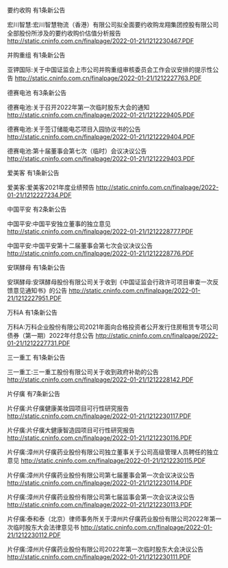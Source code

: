 要约收购 有1条新公告 

宏川智慧:宏川智慧物流（香港）有限公司拟全面要约收购龙翔集团控股有限公司全部股份所涉及的要约收购价估值分析报告 http://static.cninfo.com.cn/finalpage/2022-01-21/1212230467.PDF 

并购重组 有1条新公告 

亚钾国际:关于中国证监会上市公司并购重组审核委员会工作会议安排的提示性公告 http://static.cninfo.com.cn/finalpage/2022-01-21/1212227763.PDF 

德赛电池 有3条新公告 

德赛电池:关于召开2022年第一次临时股东大会的通知 http://static.cninfo.com.cn/finalpage/2022-01-21/1212229405.PDF 

德赛电池:关于签订储能电芯项目入园协议书的公告 http://static.cninfo.com.cn/finalpage/2022-01-21/1212229404.PDF 

德赛电池:第十届董事会第七次（临时）会议决议公告 http://static.cninfo.com.cn/finalpage/2022-01-21/1212229403.PDF 

爱美客 有1条新公告 

爱美客:爱美客2021年度业绩预告 http://static.cninfo.com.cn/finalpage/2022-01-21/1212227234.PDF 

中国平安 有2条新公告 

中国平安:中国平安独立董事的独立意见 http://static.cninfo.com.cn/finalpage/2022-01-21/1212228777.PDF 

中国平安:中国平安第十二届董事会第七次会议决议公告 http://static.cninfo.com.cn/finalpage/2022-01-21/1212228776.PDF 

安琪酵母 有1条新公告 

安琪酵母:安琪酵母股份有限公司关于收到《中国证监会行政许可项目审查一次反馈意见通知书》的公告 http://static.cninfo.com.cn/finalpage/2022-01-21/1212227951.PDF 

万科A 有1条新公告 

万科A:万科企业股份有限公司2021年面向合格投资者公开发行住房租赁专项公司债券（第一期）2022年付息公告 http://static.cninfo.com.cn/finalpage/2022-01-21/1212227731.PDF 

三一重工 有1条新公告 

三一重工:三一重工股份有限公司关于收到政府补助的公告 http://static.cninfo.com.cn/finalpage/2022-01-21/1212228142.PDF 

片仔癀 有7条新公告 

片仔癀:片仔癀健康美妆园项目可行性研究报告 http://static.cninfo.com.cn/finalpage/2022-01-21/1212230117.PDF 

片仔癀:片仔癀大健康智造园项目可行性研究报告 http://static.cninfo.com.cn/finalpage/2022-01-21/1212230116.PDF 

片仔癀:漳州片仔癀药业股份有限公司独立董事关于公司高级管理人员聘任的独立意见 http://static.cninfo.com.cn/finalpage/2022-01-21/1212230115.PDF 

片仔癀:漳州片仔癀药业股份有限公司第七届董事会第一次会议决议公告 http://static.cninfo.com.cn/finalpage/2022-01-21/1212230114.PDF 

片仔癀:漳州片仔癀药业股份有限公司第七届监事会第一次会议决议公告 http://static.cninfo.com.cn/finalpage/2022-01-21/1212230113.PDF 

片仔癀:泰和泰（北京）律师事务所关于漳州片仔癀药业股份有限公司2022年第一次临时股东大会法律意见书 http://static.cninfo.com.cn/finalpage/2022-01-21/1212230112.PDF 

片仔癀:漳州片仔癀药业股份有限公司2022年第一次临时股东大会决议公告 http://static.cninfo.com.cn/finalpage/2022-01-21/1212230111.PDF 


